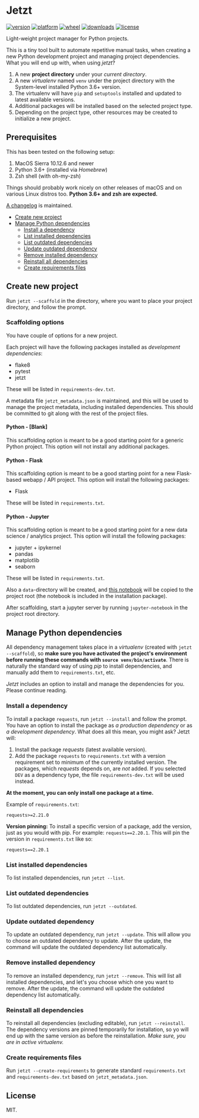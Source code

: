# Jetzt

[![version](https://img.shields.io/pypi/v/jetzt.svg?style=flat)](https://pypi.org/project/jetzt/)
[![platform](https://img.shields.io/pypi/pyversions/jetzt.svg?style=flat)](https://pypi.org/project/jetzt/)
[![wheel](https://img.shields.io/pypi/wheel/jetzt.svg?style=flat)](https://pypi.org/project/jetzt/)
[![downloads](https://img.shields.io/pypi/dm/jetzt.svg?style=flat)](https://pypi.org/project/jetzt/)
[![license](https://img.shields.io/github/license/janikarh/jetzt.svg?style=flat)](https://github.com/janikarh/jetzt/blob/master/LICENSE)

Light-weight project manager for Python projects.

This is a tiny tool built to automate repetitive manual tasks, when creating a new Python development project and managing project dependencies. What you will end up with, when using *jetzt*?

1. A new **project directory** under your *current directory*.
1. A new *virtualenv* named `venv` under the project directory with the System-level installed Python 3.6+ version.
1. The virtualenv will have `pip` and `setuptools` installed and updated to latest available versions.
1. Additional packages will be installed based on the selected project type.
1. Depending on the project type, other resources may be created to initialize a new project.

## Prerequisites

This has been tested on the following setup:

1. MacOS Sierra 10.12.6 and newer
1. Python 3.6+ (installed via *Homebrew*)
1. Zsh shell (with oh-my-zsh)

Things should probably work nicely on other releases of macOS and on various Linux distros too. **Python 3.6+ and zsh are expected.**

[A changelog](https://github.com/janikarh/jetzt/blob/master/CHANGELOG.md) is maintained.

- [Create new project](#create-new-project)
- [Manage Python dependencies](#manage-python-dependencies)
  - [Install a dependency](#install-a-dependency)
  - [List installed dependencies](#list-installed-dependencies)
  - [List outdated dependencies](#list-outdated-dependencies)
  - [Update outdated dependency](#update-outdated-dependency)
  - [Remove installed dependency](#remove-installed-dependency)
  - [Reinstall all dependencies](#reinstall-all-dependencies)
  - [Create requirements files](#create-requirements-files)

## Create new project

Run `jetzt --scaffold` in the directory, where you want to place your project directory, and follow the prompt.

### Scaffolding options

You have couple of options for a new project.

Each project will have the following packages installed as *development dependencies*:

- flake8
- pytest
- jetzt

These will be listed in `requirements-dev.txt`.

A metadata file `jetzt_metadata.json` is maintained, and this will be used to manage the project metadata, including installed dependencies. This should be committed to git along with the rest of the project files.

#### Python - [Blank]

This scaffolding option is meant to be a good starting point for a generic Python project. This option will not install any additional packages.

#### Python - Flask

This scaffolding option is meant to be a good starting point for a new Flask-based webapp / API project. This option will install the following packages:

- Flask

These will be listed in `requirements.txt`.

#### Python - Jupyter

This scaffolding option is meant to be a good starting point for a new data science / analytics project. This option will install the following packages:

- jupyter + ipykernel
- pandas
- matplotlib
- seaborn

These will be listed in `requirements.txt`.

Also a `data`-directory will be created, and [this notebook](https://github.com/janikarh/jetzt/blob/master/jetzt/seeds/python_jupyter/starting-point.ipynb) will be copied to the project root (the notebook is included in the installation package).

After scaffolding, start a jupyter server by running `jupyter-notebook` in the project root directory.

## Manage Python dependencies

All dependency management takes place in a *virtualenv* (created with `jetzt --scaffold`), so **make sure you have activated the project's environment before running these commands with `source venv/bin/activate`**. There is naturally the standard way of using *pip* to install dependencies, and manually add them to `requirements.txt`, etc.

*Jetzt* includes an option to install and manage the dependencies for you. Please continue reading.

### Install a dependency

To install a package `requests`, run `jetzt --install` and follow the prompt. You have an option to install the package as *a production dependency* or as *a development dependency*. What does all this mean, you might ask? Jetzt will:

1. Install the package *requests* (latest available version).
2. Add the package `requests` to `requirements.txt` with a version requirement set to minimum of the currently installed version. The packages, which *requests* depends on, are *not* added. If you selected `DEV` as a dependency type, the file `requirements-dev.txt` will be used instead.

**At the moment, you can only install one package at a time.**

Example of `requirements.txt`:

```
requests>=2.21.0
```

**Version pinning:** To install a specific version of a package, add the version, just as you would with pip. For example: `requests==2.20.1`. This will pin the version in `requirements.txt` like so:

```
requests==2.20.1
```

### List installed dependencies

To list installed dependencies, run `jetzt --list`.


### List outdated dependencies

To list outdated dependencies, run `jetzt --outdated`.

### Update outdated dependency

To update an outdated dependency, run `jetzt --update`. This will allow you to choose an outdated dependency to update. After the update, the command will update the outdated dependency list automatically.

### Remove installed dependency

To remove an installed dependency, run `jetzt --remove`. This will list all installed dependencies, and let's you choose which one you want to remove. After the update, the command will update the outdated dependency list automatically.

### Reinstall all dependencies

To reinstall all dependencies (excluding editable), run `jetzt --reinstall`. The dependency versions are pinned temporarily for installation, so yo will end up with the same version as before the reinstallation. *Make sure, you are in active virtualenv.*

### Create requirements files

Run `jetzt --create-requirements` to generate standard `requirements.txt` and `requirements-dev.txt` based on `jetzt_metadata.json`.

## License

MIT.
